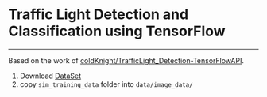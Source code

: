 # Traffic Light Detection and Classification using TensorFlow
---

Based on the work of [coldKnight/TrafficLight_Detection-TensorFlowAPI](https://github.com/coldKnight/TrafficLight_Detection-TensorFlowAPI).

1. Download [DataSet](https://drive.google.com/file/d/0B-Eiyn-CUQtxdUZWMkFfQzdObUE/view?usp=sharing)
2. copy `sim_training_data` folder into `data/image_data/`
